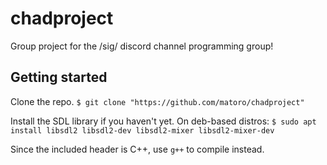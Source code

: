 # chadproject
Group project for the /sig/ discord channel programming group!

## Getting started
Clone the repo.  `$ git clone "https://github.com/matoro/chadproject"`

Install the SDL library if you haven't yet.  On deb-based distros: `$ sudo apt install libsdl2 libsdl2-dev libsdl2-mixer libsdl2-mixer-dev`

Since the included header is C++, use `g++` to compile instead.
